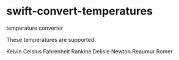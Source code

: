 swift-convert-temperatures
==========================
temperature converter

These temperatures are supported.

Kelvin
Celsius
Fahrenheit
Rankine
Delisle
Newton
Reaumur
Romer
